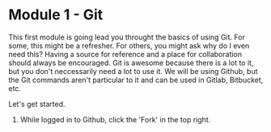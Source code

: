 # Module 1  - Git

This first module is going lead you throught the basics of using Git. For some, this might be a refresher. For others, you might ask why do I even need this? Having a source for reference and a place for collaboration should always be encouraged. Git is awesome because there is a lot to it, but you don't neccessarily need a lot to use it. We will be using Github, but the Git commands aren't particular to it and can be used in Gitlab, Bitbucket, etc.

Let's get started.

1. While logged in to Github, click the 'Fork' in the top right.
